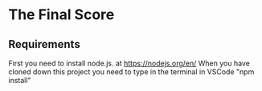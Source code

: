 # The Final Score
## Requirements
First you need to install node.js. at https://nodejs.org/en/
When you have cloned down this project you need to type in the terminal in VSCode "npm install"